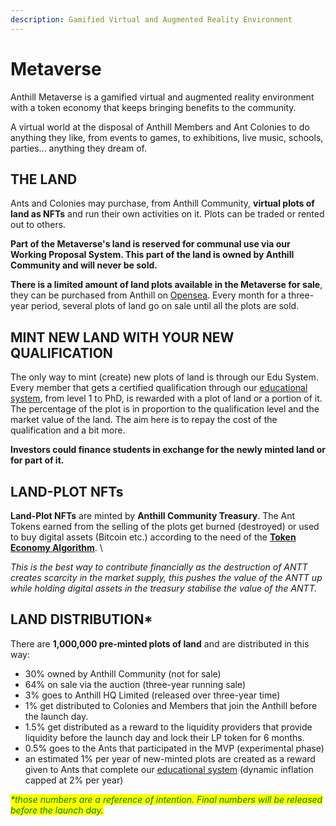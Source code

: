 ```yaml
---
description: Gamified Virtual and Augmented Reality Environment
---
```


# Metaverse

Anthill Metaverse is a gamified virtual and augmented reality environment with a token economy that keeps bringing benefits to the community.

A virtual world at the disposal of Anthill Members and Ant Colonies to do anything they like, from events to games, to exhibitions, live music, schools, parties... anything they dream of.&#x20;

## THE LAND

Ants and Colonies may purchase, from Anthill Community, **virtual plots of land as NFTs** and run their own activities on it. Plots can be traded or rented out to others.

**Part of the Metaverse's land is reserved for communal use via our Working Proposal System. This part of the land is owned by Anthill Community and will never be sold.**&#x20;

**There is a limited amount of land plots available in the Metaverse for sale**, they can be purchased from Anthill on [Opensea](https://opensea.io). Every month for a three-year period, several plots of land go on sale until all the plots are sold.&#x20;

## MINT NEW LAND WITH YOUR NEW QUALIFICATION

The only way to mint (create) new plots of land is through our Edu System. Every member that gets a certified qualification through our [educational system](education.md), from level 1 to PhD, is rewarded with a plot of land or a portion of it.\
The percentage of the plot is in proportion to the qualification level and the market value of the land. The aim here is to repay the cost of the qualification and a bit more.

**Investors could finance students in exchange for the newly minted land or for part of it.**

## **LAND-PLOT NFTs**

**Land-Plot NFTs** are minted by **Anthill Community Treasury**. The Ant Tokens earned from the selling of the plots get burned (destroyed) or used to buy digital assets (Bitcoin etc.) according to the need of the [**Token Economy Algorithm**](token-economy.md). \


_This is the best way to contribute financially as the destruction of ANTT creates scarcity in the market supply, this pushes the value of the ANTT up while holding digital assets in the treasury stabilise the value of the ANTT._

## **LAND DISTRIBUTION\***

There are **1,000,000 pre-minted plots of land** and are distributed in this way:

* 30% owned by Anthill Community (not for sale)
* 64% on sale via the auction (three-year running sale)
* 3% goes to Anthill HQ Limited (released over three-year time)
* 1% get distributed to Colonies and Members that join the Anthill before the launch day.
* 1.5% get distributed as a reward to the liquidity providers that provide liquidity before the launch day and lock their LP token for 6 months.
* 0.5% goes to the Ants that participated in the MVP (experimental phase)
* an estimated 1% per year of new-minted plots are created as a reward given to Ants that complete our [educational system](education.md) (dynamic inflation capped at 2% per year)

_<mark style="color:green;">\*those numbers are a reference of intention. Final numbers will be released before the launch day.</mark>_&#x20;
